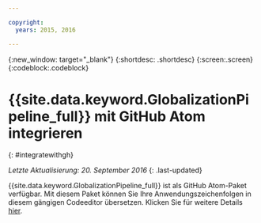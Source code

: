 ```yaml
---

copyright:
  years: 2015, 2016

---
```


{:new_window: target="_blank"}
{:shortdesc: .shortdesc}
{:screen:.screen}
{:codeblock:.codeblock}

# {{site.data.keyword.GlobalizationPipeline_full}} mit GitHub Atom integrieren
{: #integratewithgh}

*Letzte Aktualisierung: 20. September 2016*
{: .last-updated}

{{site.data.keyword.GlobalizationPipeline_full}} ist als GitHub Atom-Paket verfügbar. Mit diesem Paket können Sie Ihre Anwendungszeichenfolgen in diesem gängigen Codeeditor übersetzen. Klicken Sie für weitere Details [hier](https://atom.io/packages/gp-atom).
